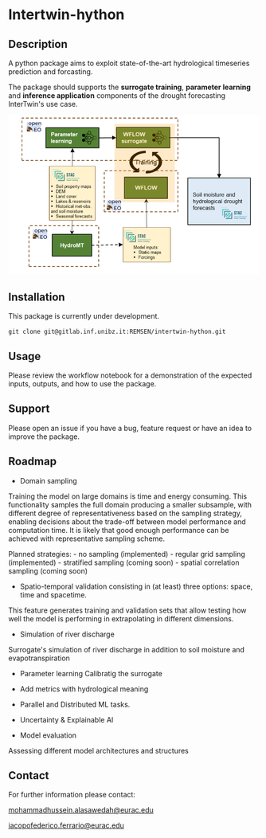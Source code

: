 # Intertwin-hython


## Description

A python package aims to exploit state-of-the-art hydrological timeseries prediction and forcasting.

The package should supports the **surrogate training**, **parameter learning** and **inference application** components of the drought forecasting InterTwin's use case.

<p align="center">
 <a href="https://github.com/interTwin-eu/hython/"><img src="https://github.com/interTwin-eu/hython/blob/dev/data/static/overview.png" alt="layout"></a>
</p>


## Installation
This package is currently under development.

```
git clone git@gitlab.inf.unibz.it:REMSEN/intertwin-hython.git

```

## Usage
Please review the workflow notebook for a demonstration of the expected inputs, outputs, and how to use the package.


## Support
Please open an issue if you have a bug, feature request or have an idea to improve the package.


## Roadmap


* Domain sampling

Training the model on large domains is time and energy consuming. 
This functionality samples the full domain producing a smaller subsample, with different degree of representativeness based on the sampling strategy, enabling decisions about the trade-off between model performance and computation time. It is likely that good enough performance can be achieved with representative sampling scheme.

Planned strategies: 
    - no sampling (implemented)
    - regular grid sampling (implemented)
    - stratified sampling (coming soon)
    - spatial correlation sampling (coming soon)


* Spatio-temporal validation consisting in (at least) three options: space, time and spacetime. 

This feature generates training and validation sets that allow testing how well the model is performing in extrapolating in different dimensions.


* Simulation of river discharge

Surrogate's simulation of river discharge in addition to soil moisture and evapotranspiration 


* Parameter learning
Calibratig the surrogate

* Add metrics with hydrological meaning 


* Parallel and Distributed ML tasks.


* Uncertainty & Explainable AI


* Model evaluation

Assessing different model architectures and structures




## Contact
For further information please contact:

mohammadhussein.alasawedah@eurac.edu

iacopofederico.ferrario@eurac.edu
